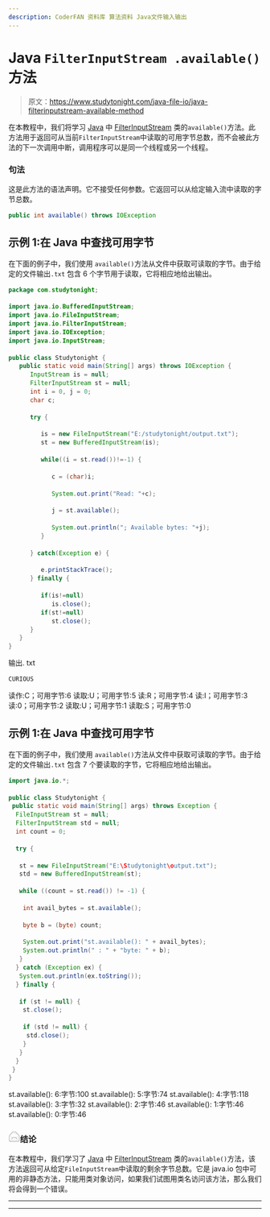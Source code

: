 ```yaml
---
description: CoderFAN 资料库 算法资料 Java文件输入输出
---
```


# Java `FilterInputStream .available()`方法

> 原文：<https://www.studytonight.com/java-file-io/java-filterinputstream-available-method>

在本教程中，我们将学习 [Java](https://www.studytonight.com/java/) 中 [FilterInputStream](https://www.studytonight.com/java-file-io/java-filterinputstream-class) 类的`available()`方法。此方法用于返回可从当前`FilterInputStream`中读取的可用字节总数，而不会被此方法的下一次调用中断，调用程序可以是同一个线程或另一个线程。

### 句法

这是此方法的语法声明。它不接受任何参数。它返回可以从给定输入流中读取的字节总数。

```java
public int available() throws IOException 
```

## 示例 1:在 Java 中查找可用字节

在下面的例子中，我们使用 `available()`方法从文件中获取可读取的字节。由于给定的文件输出`.txt` 包含 6 个字节用于读取，它将相应地给出输出。

```java
package com.studytonight;

import java.io.BufferedInputStream;
import java.io.FileInputStream;
import java.io.FilterInputStream;
import java.io.IOException;
import java.io.InputStream;

public class Studytonight {
   public static void main(String[] args) throws IOException {
      InputStream is = null; 
      FilterInputStream st = null; 
      int i = 0, j = 0;
      char c;

      try {

         is = new FileInputStream("E:/studytonight/output.txt");
         st = new BufferedInputStream(is);

         while((i = st.read())!=-1) {

            c = (char)i;

            System.out.print("Read: "+c);

            j = st.available();

            System.out.println("; Available bytes: "+j);
         }

      } catch(Exception e) {

         e.printStackTrace();
      } finally {

         if(is!=null)
            is.close();
         if(st!=null)
            st.close();
      }
   }
}
```

输出. txt

```java
CURIOUS
```

读作:C；可用字节:6
读取:U；可用字节:5
读:R；可用字节:4
读:I；可用字节:3
读:0；可用字节:2
读取:U；可用字节:1
读取:S；可用字节:0

## 示例 1:在 Java 中查找可用字节

在下面的例子中，我们使用 `available()`方法从文件中获取可读取的字节。由于给定的文件输出`.txt` 包含 7 个要读取的字节，它将相应地给出输出。

```java
import java.io.*;

public class Studytonight {
 public static void main(String[] args) throws Exception {
  FileInputStream st = null;
  FilterInputStream std = null;
  int count = 0;

  try {

   st = new FileInputStream("E:\Studytonight\output.txt");
   std = new BufferedInputStream(st);

   while ((count = st.read()) != -1) {

    int avail_bytes = st.available();

    byte b = (byte) count;

    System.out.print("st.available(): " + avail_bytes);
    System.out.println(" : " + "byte: " + b);
   }
  } catch (Exception ex) {
   System.out.println(ex.toString());
  } finally {

   if (st != null) {
    st.close();

    if (std != null) {
     std.close();
    }
   }
  }
 }
} 
```

st.available(): 6:字节:100
st.available(): 5:字节:74
st.available(): 4:字节:118
st.available(): 3:字节:32
st.available(): 2:字节:46
st.available(): 1:字节:46
st.available(): 0:字节:46

### ![mail](img/6ad6846af98aad278a954670e0e6f06b.png "mail")结论

在本教程中，我们学习了 [Java](https://www.studytonight.com/java/) 中 [FilterInputStream](https://www.studytonight.com/java-file-io/java-filterinputstream-class) 类的`available()`方法，该方法返回可从给定`FileInputStream`中读取的剩余字节总数。它是 java.io 包中可用的非静态方法，只能用类对象访问，如果我们试图用类名访问该方法，那么我们将会得到一个错误。

* * *

* * *